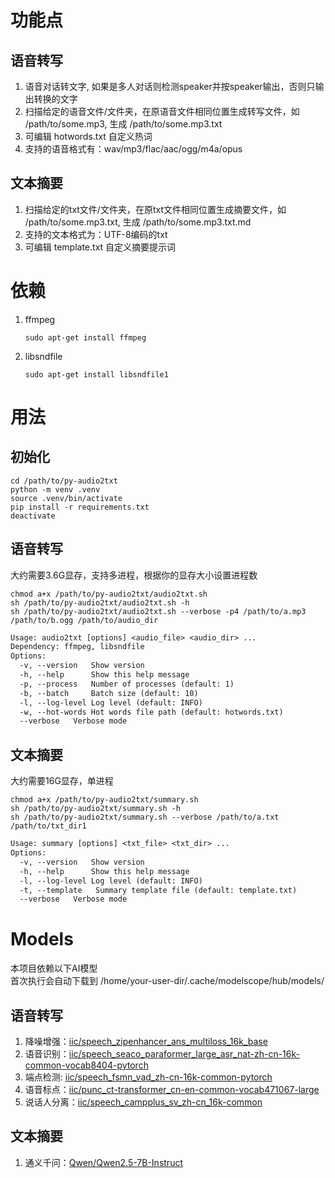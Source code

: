 # 功能点
## 语音转写
1. 语音对话转文字, 如果是多人对话则检测speaker并按speaker输出，否则只输出转换的文字  
2. 扫描给定的语音文件/文件夹，在原语音文件相同位置生成转写文件，如 /path/to/some.mp3, 生成 /path/to/some.mp3.txt
3. 可编辑 hotwords.txt 自定义热词
4. 支持的语音格式有：wav/mp3/flac/aac/ogg/m4a/opus

## 文本摘要
1. 扫描给定的txt文件/文件夹，在原txt文件相同位置生成摘要文件，如 /path/to/some.mp3.txt, 生成 /path/to/some.mp3.txt.md
2. 支持的文本格式为：UTF-8编码的txt
3. 可编辑 template.txt 自定义摘要提示词

# 依赖
1. ffmpeg
    ```shell
    sudo apt-get install ffmpeg
    ```
2. libsndfile
    ```shell
    sudo apt-get install libsndfile1
    ```
# 用法
## 初始化
```shell
cd /path/to/py-audio2txt
python -m venv .venv
source .venv/bin/activate
pip install -r requirements.txt
deactivate
```

## 语音转写
大约需要3.6G显存，支持多进程，根据你的显存大小设置进程数
``` shell
chmod a+x /path/to/py-audio2txt/audio2txt.sh
sh /path/to/py-audio2txt/audio2txt.sh -h 
sh /path/to/py-audio2txt/audio2txt.sh --verbose -p4 /path/to/a.mp3 /path/to/b.ogg /path/to/audio_dir
```
```txt
Usage: audio2txt [options] <audio_file> <audio_dir> ...
Dependency: ffmpeg, libsndfile
Options:
  -v, --version   Show version
  -h, --help      Show this help message
  -p, --process   Number of processes (default: 1)  
  -b, --batch     Batch size (default: 10)
  -l, --log-level Log level (default: INFO)
  -w, --hot-words Hot words file path (default: hotwords.txt)
  --verbose   Verbose mode
``` 

## 文本摘要
大约需要16G显存，单进程
``` shell
chmod a+x /path/to/py-audio2txt/summary.sh
sh /path/to/py-audio2txt/summary.sh -h 
sh /path/to/py-audio2txt/summary.sh --verbose /path/to/a.txt /path/to/txt_dir1
```
```txt
Usage: summary [options] <txt_file> <txt_dir> ...
Options:
  -v, --version   Show version
  -h, --help      Show this help message
  -l, --log-level Log level (default: INFO)
  -t, --template   Summary template file (default: template.txt)
  --verbose   Verbose mode
``` 

# Models
本项目依赖以下AI模型  
首次执行会自动下载到 /home/your-user-dir/.cache/modelscope/hub/models/
## 语音转写
1. 降噪增强：[iic/speech_zipenhancer_ans_multiloss_16k_base](https://modelscope.cn/models/iic/speech_zipenhancer_ans_multiloss_16k_base)
2. 语音识别：[iic/speech_seaco_paraformer_large_asr_nat-zh-cn-16k-common-vocab8404-pytorch](https://modelscope.cn/models/iic/speech_seaco_paraformer_large_asr_nat-zh-cn-16k-common-vocab8404-pytorch)
3. 端点检测: [iic/speech_fsmn_vad_zh-cn-16k-common-pytorch](https://modelscope.cn/models/iic/speech_fsmn_vad_zh-cn-16k-common-pytorch)
4. 语音标点：[iic/punc_ct-transformer_cn-en-common-vocab471067-large](https://modelscope.cn/models/iic/punc_ct-transformer_cn-en-common-vocab471067-large)
5. 说话人分离：[iic/speech_campplus_sv_zh-cn_16k-common](https://modelscope.cn/models/iic/speech_campplus_sv_zh-cn_16k-common)

## 文本摘要
1. 通义千问：[Qwen/Qwen2.5-7B-Instruct](https://modelscope.cn/models/Qwen/Qwen2.5-7B-Instruct)